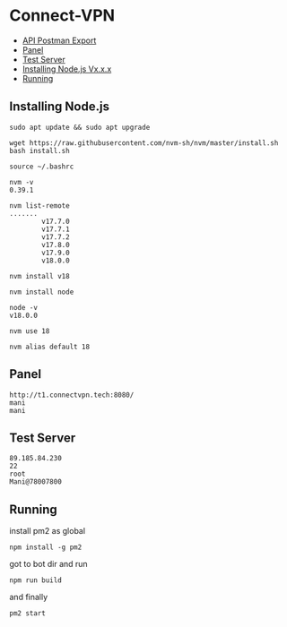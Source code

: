 # Connect-VPN
- [API Postman Export](https://google.com/)
- [Panel](#panel)
- [Test Server](#test-server)
- [Installing Node.js Vx.x.x](#installing-nodejs)
- [Running](#running)

## Installing Node.js

```
sudo apt update && sudo apt upgrade
```

```
wget https://raw.githubusercontent.com/nvm-sh/nvm/master/install.sh
bash install.sh
```

```
source ~/.bashrc
```

```
nvm -v
0.39.1
```

```
nvm list-remote 
.......
        v17.7.0
        v17.7.1
        v17.7.2
        v17.8.0
        v17.9.0
        v18.0.0
```

```
nvm install v18
```

```
nvm install node
```

```
node -v
v18.0.0
```

```
nvm use 18
```

```
nvm alias default 18
```

## Panel 
```
http://t1.connectvpn.tech:8080/
mani
mani
```

## Test Server
```
89.185.84.230
22
root
Mani@78007800
```

## Running

install pm2 as global

`npm install -g pm2`

got to bot dir and run 

`npm run build`

and finally

`pm2 start`
